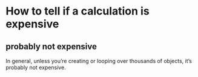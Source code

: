 # How to tell if a calculation is expensive

## probably not expensive
In general, unless you’re creating or looping over thousands of objects, it’s probably not expensive.